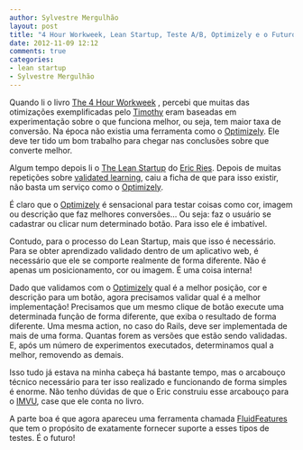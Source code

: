 ```yaml
---
author: Sylvestre Mergulhão
layout: post
title: "4 Hour Workweek, Lean Startup, Teste A/B, Optimizely e o Futuro"
date: 2012-11-09 12:12
comments: true
categories: 
- lean startup
- Sylvestre Mergulhão
---
```


Quando li o livro [The 4 Hour Workweek] , percebi que muitas das otimizações exemplificadas pelo [Timothy] eram baseadas em experimentação sobre o que funciona melhor, ou seja, tem maior taxa de conversão. Na época não existia uma ferramenta como o [Optimizely]. Ele deve ter tido um bom trabalho para chegar nas conclusões sobre que converte melhor.
<!-- more -->

Algum tempo depois li o [The Lean Startup] do [Eric Ries]. Depois de muitas repetições sobre [validated learning], caiu a ficha de que para isso existir, não basta um serviço como o [Optimizely].

É claro que o [Optimizely] é sensacional para testar coisas como cor, imagem ou descrição que faz melhores conversões... Ou seja: faz o usuário se cadastrar ou clicar num determinado botão. Para isso ele é imbatível.

Contudo, para o processo do Lean Startup, mais que isso é necessário. Para se obter aprendizado validado dentro de um aplicativo web, é necessário que ele se comporte realmente de forma diferente. Não é apenas um posicionamento, cor ou imagem. É uma coisa interna!

Dado que validamos com o [Optimizely] qual é a melhor posição, cor e descrição para um botão, agora precisamos validar qual é a melhor implementação! Precisamos que um mesmo clique de botão execute uma determinada função de forma diferente, que exiba o resultado de forma diferente. Uma mesma action, no caso do Rails, deve ser implementada de mais de uma forma. Quantas forem as versões que estão sendo validadas. E, após um número de experimentos executados, determinamos qual a melhor, removendo as demais.

Isso tudo já estava na minha cabeça há bastante tempo, mas o arcabouço técnico necessário para ter isso realizado e funcionando de forma simples é enorme. Não tenho dúvidas de que o Eric construiu esse arcabouço para o [IMVU], case que ele conta no livro.

A parte boa é que agora apareceu uma ferramenta chamada [FluidFeatures] que tem o propósito de exatamente fornecer suporte a esses tipos de testes. É o futuro!

[The 4 Hour Workweek]: http://www.fourhourworkweek.com/
[Timothy]: http://en.wikipedia.org/wiki/Timothy_Ferriss
[Optimizely]: https://www.optimizely.com/
[The Lean Startup]: http://lean.st/
[Eric Ries]: http://en.wikipedia.org/wiki/Eric_Ries
[validated learning]: http://lean.st/principles/validated-learning
[IMVU]: http://www.imvu.com/
[FluidFeatures]: http://www.fluidfeatures.com/